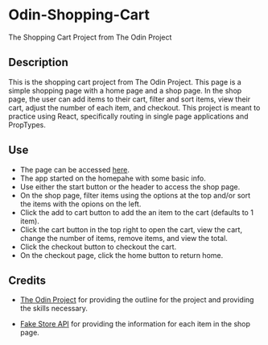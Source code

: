 # Odin-Shopping-Cart
The Shopping Cart Project from The Odin Project

## Description
This is the shopping cart project from The Odin Project. This page is a simple shopping page with a home page and a shop page. In the shop page, the user can add items to their cart, filter and sort items, view their cart, adjust the number of each item, and checkout. This project is meant to practice using React, specifically routing in single page applications and PropTypes.

## Use
* The page can be accessed [here](https://dalexfunk-shopping-cart.netlify.app/).
* The app started on the homepahe with some basic info.
* Use either the start button or the header to access the shop page.
* On the shop page, filter items using the options at the top and/or sort the items with the opions on the left.
* Click the add to cart button to add the an item to the cart (defaults to 1 item).
* Click the cart button in the top right to open the cart, view the cart, change the number of items, remove items, and view the total.
* Click the checkout button to checkout the cart.
* On the checkout page, click the home button to return home.

## Credits
* [The Odin Project](https://www.theodinproject.com) for providing the outline for the project and providing the skills necessary.

* [Fake Store API](https://fakestoreapi.com/) for providing the information for each item in the shop page.
